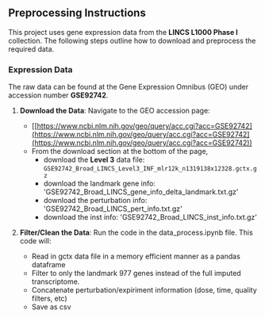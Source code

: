 ## Preprocessing Instructions

This project uses gene expression data from the **LINCS L1000 Phase I** collection. The following steps outline how to download and preprocess the required data.

### Expression Data

The raw data can be found at the Gene Expression Omnibus (GEO) under accession number **GSE92742**.

1.  **Download the Data**: Navigate to the GEO accession page:
    - [[https://www.ncbi.nlm.nih.gov/geo/query/acc.cgi?acc=GSE92742](https://www.ncbi.nlm.nih.gov/geo/query/acc.cgi?acc=GSE92742](https://www.ncbi.nlm.nih.gov/geo/query/acc.cgi?acc=GSE92742))
    - From the download section at the bottom of the page,
        - download the **Level 3** data file: `GSE92742_Broad_LINCS_Level3_INF_mlr12k_n1319138x12328.gctx.gz`
        - download the landmark gene info: 'GSE92742_Broad_LINCS_gene_info_delta_landmark.txt.gz'
        - download the perturbation info: 'GSE92742_Broad_LINCS_pert_info.txt.gz'
        - download the inst info: 'GSE92742_Broad_LINCS_inst_info.txt.gz'

2.  **Filter/Clean the Data**: Run the code in the data_process.ipynb file. This code will:
    - Read in gctx data file in a memory efficient manner as a pandas dataframe
    - Filter to only the landmark 977 genes instead of the full imputed transcriptome.
    - Concatenate perturbation/expiriment information (dose, time, quality filters, etc)
    - Save as csv

